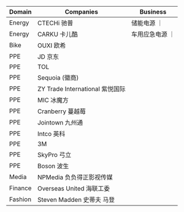 | Domain | Companies | Business
| --- | --- | --- |
| Energy | CTECHi 驰普 | 储能电源 ｜
| Energy | CARKU 卡儿酷 | 车用应急电源 ｜
| Bike | OUXI 欧希 |
| PPE | JD 京东 |
| PPE | TOL |
| PPE | Sequoia (徽商) |
| PPE | ZY Trade International 紫悦国际 |
| PPE | MIC 冰魔方 |
| PPE | Cranberry 蔓越莓 |
| PPE | Jointown 九州通 |
| PPE | Intco 英科 |
| PPE | 3M |
| PPE | SkyPro 弓立 |
| PPE | Boson 波生 |
| Media | NPMedia 负负得正影视传媒 |
| Finance | Overseas United 海联工委 |
| Fashion | Steven Madden 史蒂夫 马登|
